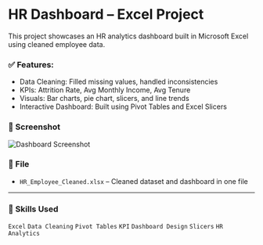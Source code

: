 # HR Dashboard – Excel Project

This project showcases an HR analytics dashboard built in Microsoft Excel using cleaned employee data.

### ✅ Features:
- Data Cleaning: Filled missing values, handled inconsistencies
- KPIs: Attrition Rate, Avg Monthly Income, Avg Tenure
- Visuals: Bar charts, pie chart, slicers, and line trends
- Interactive Dashboard: Built using Pivot Tables and Excel Slicers

### 📸 Screenshot
![Dashboard Screenshot](.png)

### 📂 File
- `HR_Employee_Cleaned.xlsx` – Cleaned dataset and dashboard in one file

---

### 💼 Skills Used
`Excel` `Data Cleaning` `Pivot Tables` `KPI` `Dashboard Design` `Slicers` `HR Analytics`

